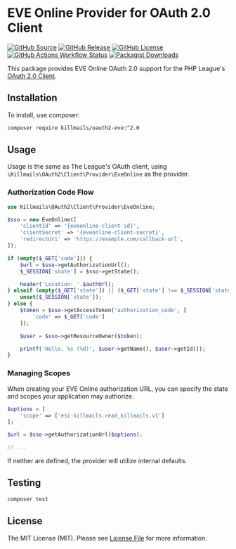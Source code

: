 # EVE Online Provider for OAuth 2.0 Client

[![GitHub Source](https://img.shields.io/badge/source-killmails%2Foauth2--eve-blue?style=flat-square)](https://github.com/killmails/oauth2-eve)
[![GitHub Release](https://img.shields.io/github/v/release/killmails/oauth2-eve?style=flat-square)](https://github.com/killmails/oauth2-eve/releases)
[![GitHub License](https://img.shields.io/github/license/killmails/oauth2-eve?style=flat-square)](LICENSE.md)
[![GitHub Actions Workflow Status](https://img.shields.io/github/actions/workflow/status/killmails/oauth2-eve/ci?style=flat-square)](https://github.com/killmails/oauth2-eve/actions/workflows/ci.yaml)
[![Packagist Downloads](https://img.shields.io/packagist/dt/killmails/oauth2-eve?style=flat-square)](https://packagist.org/packages/killmails/oauth2-eve)

This package provides EVE Online OAuth 2.0 support for the PHP League's [OAuth 2.0 Client](https://github.com/thephpleague/oauth2-client).

## Installation

To install, use composer:

```sh
composer require killmails/oauth2-eve:^2.0
```

## Usage

Usage is the same as The League's OAuth client, using `\Killmails\OAuth2\Client\Provider\EveOnline` as the provider.

### Authorization Code Flow

```php
use Killmails\OAuth2\Client\Provider\EveOnline;

$sso = new EveOnline([
    'clientId' => '{eveonline-client-id}',
    'clientSecret' => '{eveonline-client-secret}',
    'redirectUri' => 'https://example.com/callback-url',
]);

if (empty($_GET['code'])) {
    $url = $sso->getAuthorizationUrl();
    $_SESSION['state'] = $sso->getState();

    header('Location: '.$authUrl);
} elseif (empty($_GET['state']) || ($_GET['state'] !== $_SESSION['state'])) {
    unset($_SESSION['state']);
} else {
    $token = $sso->getAccessToken('authorization_code', [
        'code' => $_GET['code']
    ]);

    $user = $sso->getResourceOwner($token);

    printf('Hello, %s (%d)', $user->getName(), $user->getId());
}
```

### Managing Scopes

When creating your EVE Online authorization URL, you can specify the state and scopes your application may authorize.

```php
$options = [
    'scope' => ['esi-killmails.read_killmails.v1']
];

$url = $sso->getAuthorizationUrl($options);

// ...
```

If neither are defined, the provider will utilize internal defaults.

## Testing

``` sh
composer test
```

## License

The MIT License (MIT). Please see [License File](LICENSE.md) for more information.
